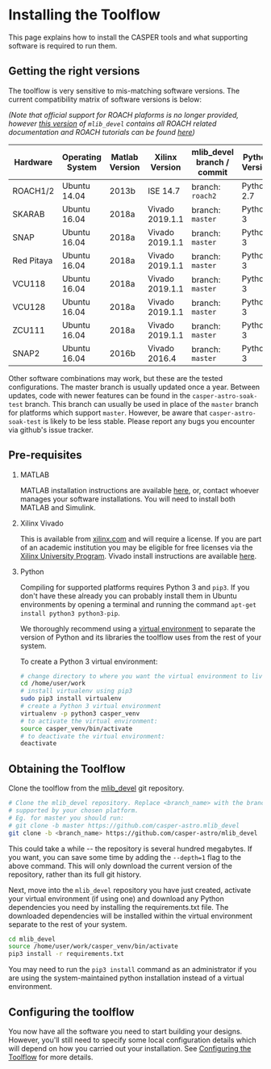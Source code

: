 # Installing the Toolflow

This page explains how to install the CASPER tools and what supporting software is required to run them.

## Getting the right versions

The toolflow is very sensitive to mis-matching software versions. The current compatibility matrix of software versions is below:

_(Note that official support for ROACH plaforms is no longer provided, however [this version](https://github.com/casper-astro/mlib_devel/tree/d77999047d2f0dc53e1c1e6e516e6ef3cdd45632/docs) of `mlib_devel` contains all ROACH related documentation and ROACH tutorials can be found [here](https://casper-tutorials.readthedocs.io/en/latest/tutorials/roach/tut_intro.html))_

|  Hardware      |   Operating System  |    Matlab Version  |    Xilinx Version  |    mlib_devel branch / commit   |  Python Version  |
|----------------|---------------------|--------------------|--------------------|---------------------------------|------------------|
|ROACH1/2        | Ubuntu 14.04        |  2013b             |  ISE 14.7          |  branch: `roach2`               |  Python 2.7      |
|SKARAB          | Ubuntu 16.04        |  2018a             |  Vivado 2019.1.1   |  branch: `master`               |  Python 3        |
|SNAP            | Ubuntu 16.04        |  2018a             |  Vivado 2019.1.1   |  branch: `master`               |  Python 3        |
|Red Pitaya      | Ubuntu 16.04        |  2018a             |  Vivado 2019.1.1   |  branch: `master`               |  Python 3        |
|VCU118          | Ubuntu 16.04        |  2018a             |  Vivado 2019.1.1   |  branch: `master`               |  Python 3        |
|VCU128          | Ubuntu 16.04        |  2018a             |  Vivado 2019.1.1   |  branch: `master`               |  Python 3        |
|ZCU111          | Ubuntu 16.04        |  2018a             |  Vivado 2019.1.1   |  branch: `master`               |  Python 3        |
|SNAP2           | Ubuntu 16.04        |  2016b             |  Vivado 2016.4     |  branch: `master`               |  Python 3        |

Other software combinations may work, but these are the tested configurations.
The master branch is usually updated once a year. Between updates, code with newer features can be found in the `casper-astro-soak-test` branch. This branch can usually be used in place of the `master` branch for platforms which support `master`. However, be aware that `casper-astro-soak-test` is likely to be less stable. Please report any bugs you encounter via github's issue tracker.


## Pre-requisites

1. MATLAB

    MATLAB installation instructions are available [here](https://casper-toolflow.readthedocs.io/en/latest/src/How-to-install-Matlab.html), or, contact whoever manages your software installations.
    You will need to install both MATLAB and Simulink.

2. Xilinx Vivado

    This is available from [xilinx.com](https://www.xilinx.com) and will require a license. If you are part of an academic institution you may be eligible for free licenses via the [Xilinx University Program](https://www.xilinx.com/support/university.html).
    Vivado install instructions are available [here](https://casper-toolflow.readthedocs.io/en/latest/src/How-to-install-Xilinx-Vivado.html).

3. Python

    Compiling for supported platforms requires Python 3 and `pip3`. If you don't have these already you can probably install them in Ubuntu environments by opening a terminal and running the command `apt-get install python3 python3-pip`.

    We thoroughly recommend using a [virtual environment](https://packaging.python.org/guides/installing-using-pip-and-virtual-environments/#installing-virtualenv) to separate the version of Python and its libraries the toolflow uses from the rest of your system. 

    To create a Python 3 virtual environment:

    ```bash
    # change directory to where you want the virtual environment to live
    cd /home/user/work
    # install virtualenv using pip3
    sudo pip3 install virtualenv
    # create a Python 3 virtual environment
    virtualenv -p python3 casper_venv
    # to activate the virtual environment:
    source casper_venv/bin/activate
    # to deactivate the virtual environment:
    deactivate
    ```

## Obtaining the Toolflow
Clone the toolflow from the [mlib_devel](https://github.com/casper-astro/mlib_devel) git repository. 

```bash
# Clone the mlib_devel repository. Replace <branch_name> with the branch
# supported by your chosen platform.
# Eg. for master you should run:
# git clone -b master https://github.com/casper-astro.mlib_devel
git clone -b <branch_name> https://github.com/casper-astro/mlib_devel
```

This could take a while -- the repository is several hundred megabytes. If you want, you can save some time by adding the `--depth=1` flag to the above command. This will only download the current version of the repository, rather than its full git history.

Next, move into the `mlib_devel` repository you have just created, activate your virtual environment (if using one) and download any Python dependencies you need by installing the requirements.txt file. The downloaded dependencies will be installed within the virtual environment separate to the rest of your system.

```bash
cd mlib_devel
source /home/user/work/casper_venv/bin/activate
pip3 install -r requirements.txt
```

You may need to run the `pip3 install` command as an administrator if you are using the system-maintained python installation instead of a virtual environment.

## Configuring the toolflow

You now have all the software you need to start building your designs. However, you'll still need to specify some local configuration details which will depend on how you carried out your installation. See [Configuring the Toolflow](https://casper-toolflow.readthedocs.io/en/latest/src/Configuring-the-Toolflow.html) for more details.


